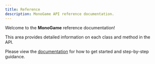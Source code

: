 ```yaml
---
title: Reference
description: MonoGame API reference documentation.
---
```


Welcome to the **MonoGame** reference documentation!

This area provides detailed information on each class and method in the API.

Please view the [documentation](../articles/index.md) for how to get started and step-by-step guidance.